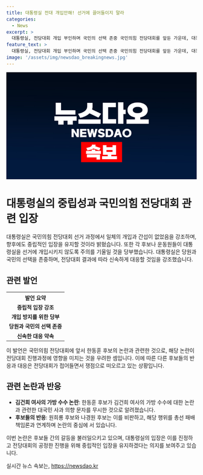 ```yaml
---
title: 대통령실 전대 개입안해! 선거에 끌어들이지 말라
categories:
  - News
excerpt: >
  대통령실, 전당대회 개입 부인하며 국민의 선택 존중 국민의힘 전당대회를 앞둔 가운데, 대통령실은 개입하지 않았음을 강조하고, 후보 및 운동원들의 개입을 주의하겠다고 밝혔다. 또한, 전당대회 결과에 따라 충실하게 따를 것을 강조했다. 이로써 대통령실은 한 후보의 김 여사 문자 무시 논란에 대해 처음 입장을 밝힘으로써 관심을 모으고 있다.
feature_text: >
  대통령실, 전당대회 개입 부인하며 국민의 선택 존중 국민의힘 전당대회를 앞둔 가운데, 대통령실은 개입하지 않았음을 강조하고, 후보 및 운동원들의 개입을 주의하겠다고 밝혔다. 또한, 전당대회 결과에 따라 충실하게 따를 것을 강조했다. 이로써 대통령실은 한 후보의 김 여사 문자 무시 논란에 대해 처음 입장을 밝힘으로써 관심을 모으고 있다.
image: '/assets/img/newsdao_breakingnews.jpg'
---
```


<p><img src="/assets/img/newsdao_breakingnews.jpg" alt="cryptoinkorea 속보" /></p>

<h1>대통령실의 중립성과 국민의힘 전당대회 관련 입장</h1>

<p data-ke-size="size16">대통령실은 국민의힘 전당대회 선거 과정에서 일체의 개입과 간섭이 없었음을 강조하며, 향후에도 중립적인 입장을 유지할 것이라 밝혔습니다. 또한 각 후보나 운동원들이 대통령실을 선거에 개입시키지 않도록 주의를 기울일 것을 당부했습니다. 대통령실은 당원과 국민의 선택을 존중하며, 전당대회 결과에 따라 신속하게 대응할 것임을 강조했습니다.</p>

<h2 data-ke-size="size26">관련 발언</h2>

<table>
    <tr>
        <th>발언 요약</th>
    </tr>
    <tr>
        <td style="text-align: center; height: 17px;"><b>중립적 입장 강조</b></td>
    </tr>
    <tr>
        <td style="text-align: center; height: 17px;"><b>개입 방지를 위한 당부</b></td>
    </tr>
    <tr>
        <td style="text-align: center; height: 17px;"><b>당원과 국민의 선택 존중</b></td>
    </tr>
    <tr>
        <td style="text-align: center; height: 17px;"><b>신속한 대응 약속</b></td>
    </tr>
</table>

<p data-ke-size="size16">이 발언은 국민의힘 전당대회에 앞서 한동훈 후보의 논란과 관련한 것으로, 해당 논란이 전당대회 진행과정에 영향을 미치는 것을 우려한 셈입니다. 이에 따른 다른 후보들의 반응과 대응은 전당대회가 접어들면서 쟁점으로 떠오르고 있는 상황입니다.</p>

<h2 data-ke-size="size26">관련 논란과 반응</h2>

<ul>
    <li><b>김건희 여사의 가방 수수 논란</b>: 한동훈 후보가 김건희 여사의 가방 수수에 대한 논란과 관련한 대국민 사과 의향 문자를 무시한 것으로 알려졌습니다.</li>
    <li><b>후보들의 반응</b>: 원희룡 후보와 나경원 후보는 이를 비판하고, 해당 행위를 총선 패배 책임론과 연계하며 논란의 중심에 서 있습니다.</li>
</ul>

<p data-ke-size="size16">이번 논란은 후보들 간의 갈등을 불러일으키고 있으며, 대통령실의 입장은 이를 진정하고 전당대회의 공정한 진행을 위해 중립적인 입장을 유지하겠다는 의지를 보여주고 있습니다.</p>
실시간 뉴스 속보는, <a href="https://newsdao.kr" rel="dofollow">https://newsdao.kr</a>


